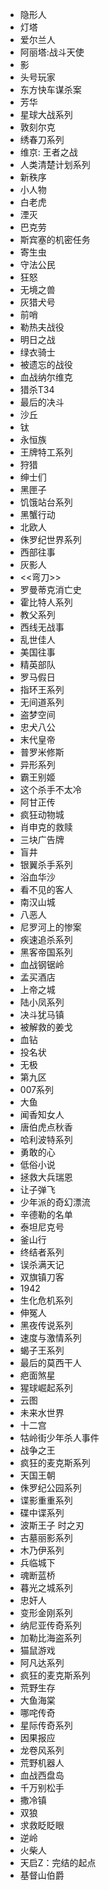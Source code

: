 - 隐形人
- 灯塔
- 爱尔兰人
- 阿丽塔:战斗天使
- 影
- 头号玩家
- 东方快车谋杀案
- 芳华
- 星球大战系列
- 敦刻尔克
- 绣春刀系列
- 维京: 王者之战
- 人类清楚计划系列
- 新秩序
- 小人物
- 白老虎
- 湮灭
- 巴克劳
- 斯宾塞的机密任务
- 寄生虫
- 守法公民
- 狂怒
- 无境之兽
- 灰猎犬号
- 前哨
- 勒热夫战役
- 明日之战
- 绿衣骑士
- 被遗忘的战役
- 血战纳尔维克
- 猎杀T34
- 最后的决斗
- 沙丘
- 钛
- 永恒族
- 王牌特工系列
- 狩猎
- 绅士们
- 黑匣子
- 饥饿站台系列
- 黑蟹行动
- 北欧人
- 侏罗纪世界系列
- 西部往事
- 灰影人
- <<弯刀>>
- 罗曼蒂克消亡史
- 霍比特人系列
- 教父系列
- 西线无战事
- 乱世佳人
- 美国往事
- 精英部队
- 罗马假日
- 指环王系列
- 无间道系列
- 盗梦空间
- 忠犬八公
- 末代皇帝
- 普罗米修斯
- 异形系列
- 霸王别姬
- 这个杀手不太冷
- 阿甘正传
- 疯狂动物城
- 肖申克的救赎
- 三块广告牌
- 盲井
- 银翼杀手系列
- 浴血华沙
- 看不见的客人
- 南汉山城
- 八恶人
- 尼罗河上的惨案
- 疾速追杀系列
- 黑客帝国系列
- 血战钢锯岭
- 孟买酒店
- 上帝之城
- 陆小凤系列
- 决斗犹马镇
- 被解救的姜戈
- 血钻
- 投名状
- 无极
- 第九区
- 007系列
- 大鱼
- 闻香知女人
- 唐伯虎点秋香
- 哈利波特系列
- 勇敢的心
- 低俗小说
- 拯救大兵瑞恩
- 让子弹飞
- 少年派的奇幻漂流
- 辛德勒的名单
- 泰坦尼克号
- 釜山行
- 终结者系列
- 误杀满天记
- 双旗镇刀客
- 1942
- 生化危机系列
- 伸冤人
- 黑夜传说系列
- 速度与激情系列
- 蝎子王系列
- 最后的莫西干人
- 疤面煞星
- 猩球崛起系列
- 云图
- 未来水世界
- 十二宫
- 牯岭街少年杀人事件
- 战争之王
- 疯狂的麦克斯系列
- 天国王朝
- 侏罗纪公园系列
- 谍影重重系列
- 碟中谍系列
- 波斯王子 时之刃
- 古墓丽影系列
- 木乃伊系列
- 兵临城下
- 魂断蓝桥
- 暮光之城系列
- 忠奸人
- 变形金刚系列
- 纳尼亚传奇系列
- 加勒比海盗系列
- 猫鼠游戏
- 阿凡达系列
- 疯狂的麦克斯系列
- 荒野生存
- 大鱼海棠
- 哪咤传奇
- 星际传奇系列
- 因果报应
- 龙卷风系列
- 荒野机器人
- 血战西盘岛
- 千万别松手
- 撒冷镇
- 双狼
- 求救眨眨眼
- 逆岭
- 火柴人
- 天启Z：完结的起点
- 基督山伯爵
